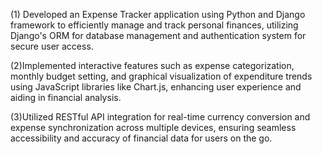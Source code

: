 (1) Developed an Expense Tracker application using Python and Django framework to efficiently manage and track personal finances, utilizing Django's ORM for database management and authentication system for secure user access.

(2)Implemented interactive features such as expense categorization, monthly budget setting, and graphical visualization of expenditure trends using JavaScript libraries like Chart.js, enhancing user experience and aiding in financial analysis.

(3)Utilized RESTful API integration for real-time currency conversion and expense synchronization across multiple devices, ensuring seamless accessibility and accuracy of financial data for users on the go.
